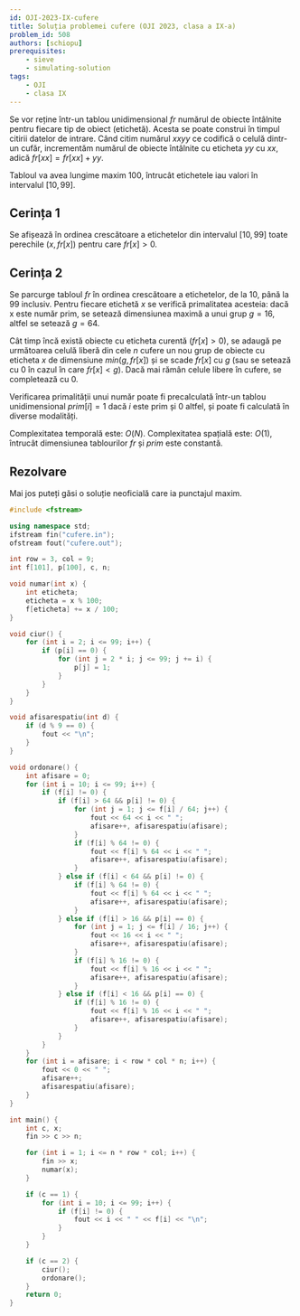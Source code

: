 ```yaml
---
id: OJI-2023-IX-cufere
title: Soluția problemei cufere (OJI 2023, clasa a IX-a)
problem_id: 508
authors: [schiopu]
prerequisites:
    - sieve
    - simulating-solution
tags:
    - OJI
    - clasa IX
---
```


Se vor reține într-un tablou unidimensional $fr$ numărul de obiecte
întâlnite pentru fiecare tip de obiect (etichetă). Acesta se poate
construi în timpul citirii datelor de intrare. Când citim numărul
$xxyy$ ce codifică o celulă dintr-un cufăr, incrementăm numărul de
obiecte întâlnite cu eticheta $yy$ cu $xx$, adică
$fr[xx] = fr[xx] + yy$.

Tabloul va avea lungime maxim 100, întrucât etichetele iau valori în
intervalul $[10, 99]$.

## Cerința 1

Se afișează în ordinea crescătoare a etichetelor din intervalul $[10,99
]$ toate perechile $(x, fr[x])$ pentru care $fr[x] > 0$.

## Cerința 2

Se parcurge tabloul $fr$ în ordinea crescătoare a etichetelor, de la
$10$, până la $99$ inclusiv. Pentru fiecare etichetă $x$ se verifică
primalitatea acesteia: dacă x este număr prim, se setează dimensiunea
maximă a unui grup $g = 16$, altfel se setează $g = 64$.

Cât timp încă există obiecte cu eticheta curentă $(fr[x] > 0)$, se
adaugă pe următoarea celulă liberă din cele $n$ cufere un nou grup de
obiecte cu eticheta $x$ de dimensiune $min(g, fr[x])$ și se
scade $fr[x]$ cu $g$ (sau se setează cu $0$ în cazul în care $fr[x] < g$).
Dacă mai rămân celule libere în cufere, se completează cu 0.

Verificarea primalității unui număr poate fi precalculată într-un
tablou unidimensional $prim[i] = 1$ dacă $i$ este prim și $0$ altfel,
și poate fi calculată în diverse modalități.

Complexitatea temporală este: $O(N)$.
Complexitatea spațială este: $O(1)$, întrucât dimensiunea tablourilor
$fr$ și $prim$ este constantă.

## Rezolvare

Mai jos puteți găsi o soluție neoficială care ia punctajul maxim.

```cpp
#include <fstream>

using namespace std;
ifstream fin("cufere.in");
ofstream fout("cufere.out");

int row = 3, col = 9;
int f[101], p[100], c, n;

void numar(int x) {
    int eticheta;
    eticheta = x % 100;
    f[eticheta] += x / 100;
}

void ciur() {
    for (int i = 2; i <= 99; i++) {
        if (p[i] == 0) {
            for (int j = 2 * i; j <= 99; j += i) {
                p[j] = 1;
            }
        }
    }
}

void afisarespatiu(int d) {
    if (d % 9 == 0) {
        fout << "\n";
    }
}

void ordonare() {
    int afisare = 0;
    for (int i = 10; i <= 99; i++) {
        if (f[i] != 0) {
            if (f[i] > 64 && p[i] != 0) {
                for (int j = 1; j <= f[i] / 64; j++) {
                    fout << 64 << i << " ";
                    afisare++, afisarespatiu(afisare);
                }
                if (f[i] % 64 != 0) {
                    fout << f[i] % 64 << i << " ";
                    afisare++, afisarespatiu(afisare);
                }
            } else if (f[i] < 64 && p[i] != 0) {
                if (f[i] % 64 != 0) {
                    fout << f[i] % 64 << i << " ";
                    afisare++, afisarespatiu(afisare);
                }
            } else if (f[i] > 16 && p[i] == 0) {
                for (int j = 1; j <= f[i] / 16; j++) {
                    fout << 16 << i << " ";
                    afisare++, afisarespatiu(afisare);
                }
                if (f[i] % 16 != 0) {
                    fout << f[i] % 16 << i << " ";
                    afisare++, afisarespatiu(afisare);
                }
            } else if (f[i] < 16 && p[i] == 0) {
                if (f[i] % 16 != 0) {
                    fout << f[i] % 16 << i << " ";
                    afisare++, afisarespatiu(afisare);
                }
            }
        }
    }
    for (int i = afisare; i < row * col * n; i++) {
        fout << 0 << " ";
        afisare++;
        afisarespatiu(afisare);
    }
}

int main() {
    int c, x;
    fin >> c >> n;

    for (int i = 1; i <= n * row * col; i++) {
        fin >> x;
        numar(x);
    }

    if (c == 1) {
        for (int i = 10; i <= 99; i++) {
            if (f[i] != 0) {
                fout << i << " " << f[i] << "\n";
            }
        }
    }

    if (c == 2) {
        ciur();
        ordonare();
    }
    return 0;
}
```
